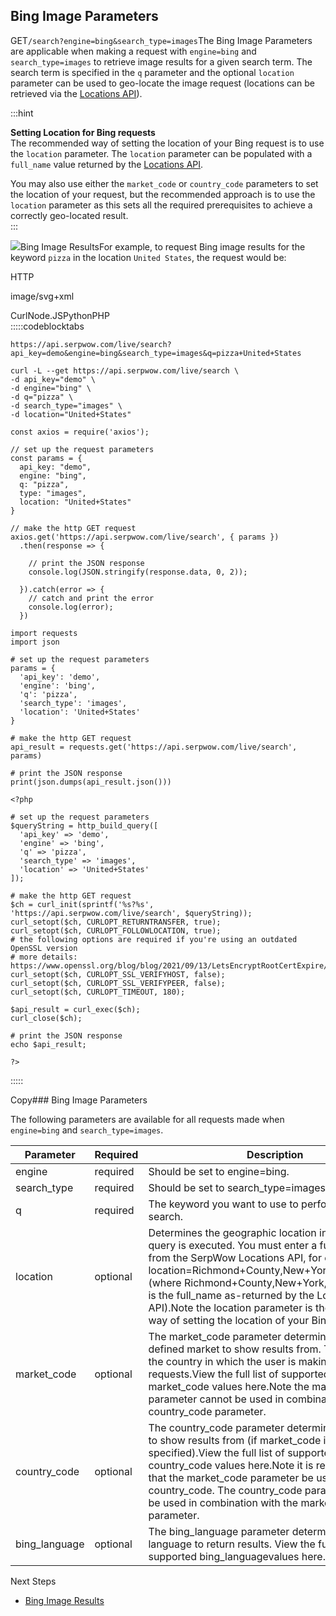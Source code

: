Bing Image Parameters
---------------------

GET`/search?engine=bing&search_type=images`The Bing Image Parameters are applicable when making a request with `engine=bing` and `search_type=images` to retrieve image results for a given search term. The search term is specified in the `q` parameter and the optional `location` parameter can be used to geo-locate the image request (locations can be retrieved via the [Locations API](/docs/locations-api/overview)).

  
:::hint



**Setting Location for Bing requests**  
The recommended way of setting the location of your Bing request is to use the `location` parameter. The `location` parameter can be populated with a `full_name` value returned by the [Locations API](/docs/locations-api).  
  
You may also use either the `market_code` or `country_code` parameters to set the location of your request, but the recommended approach is to use the `location` parameter as this sets all the required prerequisites to achieve a correctly geo-located result.  
:::

![](https://apiimages.imgix.net/serpwow/images/png/docs/bing_images.png?auto=format&ixlib=react-9.5.1-beta.1&w=600)Bing Image ResultsFor example, to request Bing image results for the keyword `pizza` in the location `United States`, the request would be:



HTTP



image/svg+xml
































CurlNode.JSPythonPHP  
:::::codeblocktabs


```
https://api.serpwow.com/live/search?api_key=demo&engine=bing&search_type=images&q=pizza+United+States
```

```
curl -L --get https://api.serpwow.com/live/search \
-d api_key="demo" \
-d engine="bing" \
-d q="pizza" \
-d search_type="images" \
-d location="United+States"
```

```
const axios = require('axios');

// set up the request parameters
const params = {
  api_key: "demo",
  engine: "bing",
  q: "pizza",
  type: "images",
  location: "United+States"
}

// make the http GET request
axios.get('https://api.serpwow.com/live/search', { params })
  .then(response => {

    // print the JSON response
    console.log(JSON.stringify(response.data, 0, 2));

  }).catch(error => {
    // catch and print the error
    console.log(error);
  })
```

```
import requests
import json

# set up the request parameters
params = {
  'api_key': 'demo',
  'engine': 'bing',
  'q': 'pizza',
  'search_type': 'images',
  'location': 'United+States'
}

# make the http GET request
api_result = requests.get('https://api.serpwow.com/live/search', params)

# print the JSON response
print(json.dumps(api_result.json()))
```

```
<?php
      
# set up the request parameters
$queryString = http_build_query([
  'api_key' => 'demo',
  'engine' => 'bing',
  'q' => 'pizza',
  'search_type' => 'images',
  'location' => 'United+States'
]);

# make the http GET request
$ch = curl_init(sprintf('%s?%s', 'https://api.serpwow.com/live/search', $queryString));
curl_setopt($ch, CURLOPT_RETURNTRANSFER, true);
curl_setopt($ch, CURLOPT_FOLLOWLOCATION, true);
# the following options are required if you're using an outdated OpenSSL version
# more details: https://www.openssl.org/blog/blog/2021/09/13/LetsEncryptRootCertExpire/
curl_setopt($ch, CURLOPT_SSL_VERIFYHOST, false);
curl_setopt($ch, CURLOPT_SSL_VERIFYPEER, false);
curl_setopt($ch, CURLOPT_TIMEOUT, 180);

$api_result = curl_exec($ch);
curl_close($ch);

# print the JSON response
echo $api_result;

?>
```
  
:::::

Copy### Bing Image Parameters

The following parameters are available for all requests made when `engine=bing` and `search_type=images`.

| Parameter | Required | Description |
| --- | --- | --- |
| engine | required | Should be set to engine=bing. |
| search\_type | required | Should be set to search\_type=images. |
| q | required | The keyword you want to use to perform the Images search. |
| location | optional | Determines the geographic location in which the query is executed. You must enter a full\_name value from the SerpWow Locations API, for example location=Richmond+County,New+York,United+States (where Richmond+County,New+York,United+States is the full\_name as-returned by the Locations API).Note the location parameter is the recommended way of setting the location of your Bing request. |
| market\_code | optional | The market\_code parameter determines the Bing-defined market to show results from. This is typically the country in which the user is making requests.View the full list of supported Bing market\_code values here.Note the market\_code parameter cannot be used in combination with the country\_code parameter. |
| country\_code | optional | The country\_code parameter determines the country to show results from (if market\_code is not specified).View the full list of supported Bing country\_code values here.Note it is recommended that the market\_code parameter be used instead of country\_code. The country\_code parameter cannot be used in combination with the market\_code parameter. |
| bing\_language | optional | The bing\_language parameter determines the Bing UI language to return results. View the full list of supported bing\_languagevalues here. Defaults to en. |
Next Steps

* [Bing Image Results](/docs/search-api/results/bing/images)
